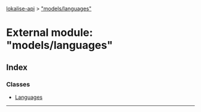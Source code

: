 [lokalise-api](../README.md) > ["models/languages"](../modules/_models_languages_.md)

# External module: "models/languages"

## Index

### Classes

* [Languages](../classes/_models_languages_.languages.md)

---

